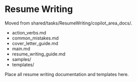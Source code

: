 # Resume Writing

Moved from shared/tasks/ResumeWriting/copilot_area_docs/.

- action_verbs.md
- common_mistakes.md
- cover_letter_guide.md
- main.md
- resume_writing_guide.md
- samples/
- templates/

Place all resume writing documentation and templates here.
